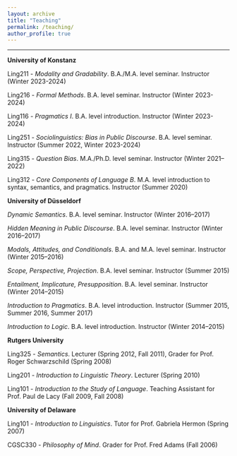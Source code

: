 ```yaml
---
layout: archive
title: "Teaching"
permalink: /teaching/
author_profile: true
---
```

------
**University of Konstanz**

Ling211 - *Modality and Gradability*. B.A./M.A. level seminar. Instructor (Winter 2023-2024)

Ling216 - *Formal Methods*. B.A. level seminar. Instructor (Winter 2023-2024)

Ling116 - *Pragmatics I*. B.A. level introduction. Instructor (Winter 2023-2024)

Ling251 - *Sociolinguistics: Bias in Public Discourse*. B.A. level seminar. Instructor (Summer 2022, Winter 2023-2024)  

Ling315 - *Question Bias*. M.A./Ph.D. level seminar. Instructor (Winter 2021–2022) 

Ling312 - *Core Components of Language B*. M.A. level introduction to syntax, semantics, and pragmatics. Instructor (Summer 2020) 

**University of Düsseldorf**

*Dynamic Semantics*. B.A. level seminar. Instructor (Winter 2016–2017)

*Hidden Meaning in Public Discourse*. B.A. level seminar. Instructor (Winter 2016–2017) 

*Modals, Attitudes, and Conditionals*. B.A. and M.A. level seminar. Instructor (Winter 2015–2016) 

*Scope, Perspective, Projection*. B.A. level seminar. Instructor (Summer 2015) 

*Entailment, Implicature, Presupposition*. B.A. level seminar. Instructor (Winter 2014–2015) 

*Introduction to Pragmatics*. B.A. level introduction. Instructor (Summer 2015, Summer 2016, Summer 2017) 

*Introduction to Logic*. B.A. level introduction. Instructor (Winter 2014–2015) 

**Rutgers University**

Ling325 - *Semantics*. Lecturer (Spring 2012, Fall 2011), Grader for Prof. Roger Schwarzschild (Spring 2008)

Ling201 - *Introduction to Linguistic Theory*. Lecturer (Spring 2010)

Ling101 - *Introduction to the Study of Language*. Teaching Assistant for Prof. Paul de Lacy (Fall 2009, Fall 2008)

**University of Delaware**

Ling101 - *Introduction to Linguistics*. Tutor for Prof. Gabriela Hermon (Spring 2007)

CGSC330 - *Philosophy of Mind*. Grader for Prof. Fred Adams (Fall 2006)
